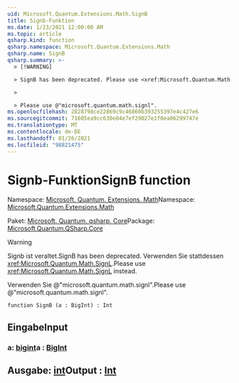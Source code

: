 ```yaml
---
uid: Microsoft.Quantum.Extensions.Math.SignB
title: Signb-Funktion
ms.date: 1/23/2021 12:00:00 AM
ms.topic: article
qsharp.kind: function
qsharp.namespace: Microsoft.Quantum.Extensions.Math
qsharp.name: SignB
qsharp.summary: >-
  > [!WARNING]

  > SignB has been deprecated. Please use <xref:Microsoft.Quantum.Math.SignL> instead.

  >

  > Please use @"microsoft.quantum.math.signl".
ms.openlocfilehash: 2828798ce22869c9c46860b393255397e4c427e6
ms.sourcegitcommit: 71605ea9cc630e84e7ef29027e1f0ea06299747e
ms.translationtype: MT
ms.contentlocale: de-DE
ms.lasthandoff: 01/26/2021
ms.locfileid: "98821475"
---
```

# <a name="signb-function"></a><span data-ttu-id="fc182-102">Signb-Funktion</span><span class="sxs-lookup"><span data-stu-id="fc182-102">SignB function</span></span>

<span data-ttu-id="fc182-103">Namespace: [Microsoft. Quantum. Extensions. Math](xref:Microsoft.Quantum.Extensions.Math)</span><span class="sxs-lookup"><span data-stu-id="fc182-103">Namespace: [Microsoft.Quantum.Extensions.Math](xref:Microsoft.Quantum.Extensions.Math)</span></span>

<span data-ttu-id="fc182-104">Paket: [Microsoft. Quantum. qsharp. Core](https://nuget.org/packages/Microsoft.Quantum.QSharp.Core)</span><span class="sxs-lookup"><span data-stu-id="fc182-104">Package: [Microsoft.Quantum.QSharp.Core](https://nuget.org/packages/Microsoft.Quantum.QSharp.Core)</span></span>


> [!WARNING]
> <span data-ttu-id="fc182-105">Signb ist veraltet.</span><span class="sxs-lookup"><span data-stu-id="fc182-105">SignB has been deprecated.</span></span> <span data-ttu-id="fc182-106">Verwenden Sie stattdessen <xref:Microsoft.Quantum.Math.SignL>.</span><span class="sxs-lookup"><span data-stu-id="fc182-106">Please use <xref:Microsoft.Quantum.Math.SignL> instead.</span></span>
>
> <span data-ttu-id="fc182-107">Verwenden Sie @"microsoft.quantum.math.signl".</span><span class="sxs-lookup"><span data-stu-id="fc182-107">Please use @"microsoft.quantum.math.signl".</span></span>



```qsharp
function SignB (a : BigInt) : Int
```


## <a name="input"></a><span data-ttu-id="fc182-108">Eingabe</span><span class="sxs-lookup"><span data-stu-id="fc182-108">Input</span></span>

### <a name="a--bigint"></a><span data-ttu-id="fc182-109">a: [bigint](xref:microsoft.quantum.lang-ref.bigint)</span><span class="sxs-lookup"><span data-stu-id="fc182-109">a : [BigInt](xref:microsoft.quantum.lang-ref.bigint)</span></span>





## <a name="output--int"></a><span data-ttu-id="fc182-110">Ausgabe: [int](xref:microsoft.quantum.lang-ref.int)</span><span class="sxs-lookup"><span data-stu-id="fc182-110">Output : [Int](xref:microsoft.quantum.lang-ref.int)</span></span>


